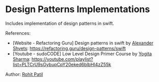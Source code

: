 # Design Patterns Implementations

Includes implementation of design patterns in swift.

References:
- [Website - Refactoring Guru] Design patterns in swift by [Alexander Shvets](https://github.com/neochief): https://refactoring.guru/design-patterns/swift
- [Youtube - sudoCODE] Low Level Design Primer Course by [Yogita Sharma](https://github.com/yogitaAP): https://youtube.com/playlist?list=PLTCrU9sGybupCpY20eked6blbHI4zZ55k


Author: [Rohit Patil](https://github.com/rohit009) 
